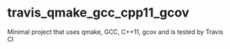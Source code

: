 # travis_qmake_gcc_cpp11_gcov
Minimal project that uses qmake, GCC, C++11, gcov and is tested by Travis CI
